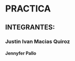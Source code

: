 # PRACTICA
## INTEGRANTES:
### Justin Ivan Macias Quiroz
#### Jennyfer Pallo
<img scr="login_uteq.png" width="300" heigth="500">
